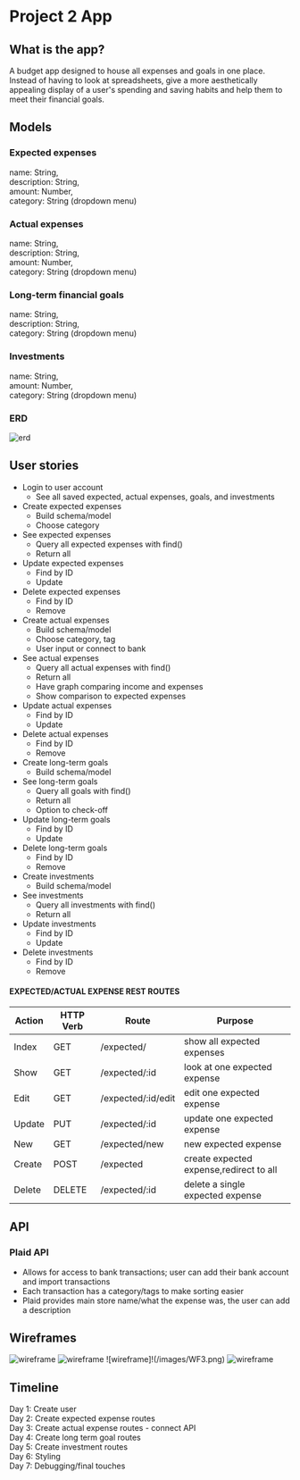 # Project 2 App
## What is the app? ##
A budget app designed to house all expenses and goals in one place. Instead of having to look at spreadsheets, give a more aesthetically appealing display of a user's spending and saving habits and help them to meet their financial goals.
## Models ##
### Expected expenses ###
name: String,  
description: String,  
amount: Number,  
category: String (dropdown menu)  
### Actual expenses ###
name: String,  
description: String,  
amount: Number,  
category: String (dropdown menu)  
### Long-term financial goals ###
name: String,  
description: String,  
category: String (dropdown menu)  
### Investments ###
name: String,  
amount: Number,  
category: String (dropdown menu)  
### ERD ###
![erd](/images/ERD.png)


## User stories ##
- Login to user account
    - See all saved expected, actual expenses, goals, and investments
- Create expected expenses
    - Build schema/model
    - Choose category
- See expected expenses
    - Query all expected expenses with find()
    - Return all
- Update expected expenses
    - Find by ID
    - Update
- Delete expected expenses
    - Find by ID
    - Remove
- Create actual expenses
    - Build schema/model
    - Choose category, tag
    - User input or connect to bank
- See actual expenses
    - Query all actual expenses with find()   
    - Return all
    - Have graph comparing income and expenses
    - Show comparison to expected expenses
- Update actual expenses
    - Find by ID
    - Update
- Delete actual expenses
    - Find by ID
    - Remove
- Create long-term goals
    - Build schema/model
- See long-term goals
    - Query all goals with find()   
    - Return all
    - Option to check-off
- Update long-term goals
    - Find by ID
    - Update
- Delete long-term goals
    - Find by ID
    - Remove
- Create investments
    - Build schema/model
- See investments
    - Query all investments with find()   
    - Return all
- Update investments
    - Find by ID
    - Update
- Delete investments
    - Find by ID
    - Remove

#### EXPECTED/ACTUAL EXPENSE REST ROUTES ####
Action      | HTTP Verb  | Route              | Purpose
----------- | ---------- |------------------- | --------------------------------------- |
Index       | GET        | /expected/         | show all expected expenses              |
Show        | GET        | /expected/:id      | look at one expected expense            |
Edit        | GET        | /expected/:id/edit | edit one expected expense               |
Update      | PUT        | /expected/:id      | update one expected expense             |
New         | GET        | /expected/new      | new expected expense                    |
Create      | POST       | /expected          | create expected expense,redirect to all |
Delete      | DELETE     | /expected/:id      | delete a single expected expense        |

## API ##
### Plaid API ###
* Allows for access to bank transactions; user can add their bank account and import transactions
* Each transaction has a category/tags to make sorting easier
* Plaid provides main store name/what the expense was, the user can add a description

## Wireframes ##
![wireframe](/images/WF1.png)
![wireframe](/images/WF2.png)
![wireframe]!(/images/WF3.png)
![wireframe](/images/WF4.png)

## Timeline ##
Day 1: Create user  
Day 2: Create expected expense routes  
Day 3: Create actual expense routes - connect API  
Day 4: Create long term goal routes  
Day 5: Create investment routes  
Day 6: Styling  
Day 7: Debugging/final touches  